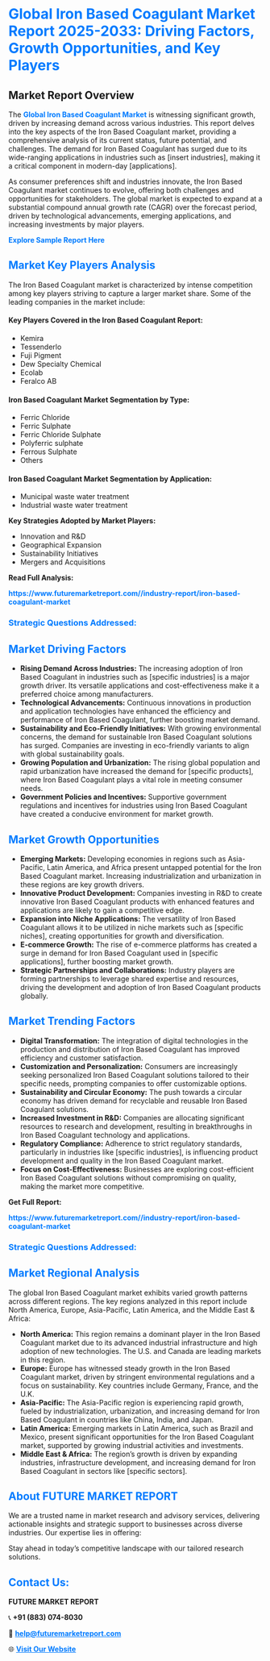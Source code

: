 <h1 style="color: #007BFF;">Global Iron Based Coagulant Market Report 2025-2033: Driving Factors, Growth Opportunities, and Key Players</h1>

<section id="overview">
<h2>Market Report Overview</h2>
<p>The <a href="https://www.futuremarketreport.com//industry-report/iron-based-coagulant-market" style="color: #007BFF; text-decoration: none;"><strong>Global Iron Based Coagulant Market</strong></a> is witnessing significant growth, driven by increasing demand across various industries. This report delves into the key aspects of the Iron Based Coagulant market, providing a comprehensive analysis of its current status, future potential, and challenges. The demand for Iron Based Coagulant has surged due to its wide-ranging applications in industries such as [insert industries], making it a critical component in modern-day [applications].</p>
<p>As consumer preferences shift and industries innovate, the Iron Based Coagulant market continues to evolve, offering both challenges and opportunities for stakeholders. The global market is expected to expand at a substantial compound annual growth rate (CAGR) over the forecast period, driven by technological advancements, emerging applications, and increasing investments by major players.</p>
</section>

<section id="overview">
<p><a href="https://www.futuremarketreport.com//request-sample/reportId=46622" style="color: #007BFF; text-decoration: none;"><strong>Explore Sample Report Here</strong></a></p>
</section>

<section id="key-players">
<h2 style="color: #007BFF;">Market Key Players Analysis</h2>
<p>The Iron Based Coagulant market is characterized by intense competition among key players striving to capture a larger market share. Some of the leading companies in the market include:</p>
<h4>Key Players Covered in the Iron Based Coagulant Report:</h4>
<ul><li>Kemira</li><li>Tessenderlo</li><li>Fuji Pigment</li><li>Dew Specialty Chemical</li><li>Ecolab</li><li>Feralco AB</li></ul>
<h4>Iron Based Coagulant Market Segmentation by Type:</h4>
<ul><li>Ferric Chloride</li><li>Ferric Sulphate</li><li>Ferric Chloride Sulphate</li><li>Polyferric sulphate</li><li>Ferrous Sulphate</li><li>Others</li></ul>

<h4>Iron Based Coagulant Market Segmentation by Application:</h4>
<ul><li>Municipal waste water treatment</li><li>Industrial waste water treatment</li></ul>
<p><strong>Key Strategies Adopted by Market Players:</strong></p>
<ul>
<li>Innovation and R&D</li>
<li>Geographical Expansion</li>
<li>Sustainability Initiatives</li>
<li>Mergers and Acquisitions</li>
</ul>
</section>

<section>
<p><strong>Read Full Analysis: </strong></p><a href="https://www.futuremarketreport.com//industry-report/iron-based-coagulant-market" style="color: #007BFF; text-decoration: none;"><strong>https://www.futuremarketreport.com//industry-report/iron-based-coagulant-market</strong></a>
<h3 style="color: #007BFF;">Strategic Questions Addressed:</h3>
</section>

<section id="driving-factors">
<h2 style="color: #007BFF;">Market Driving Factors</h2>
<ul>
<li><strong>Rising Demand Across Industries:</strong> The increasing adoption of Iron Based Coagulant in industries such as [specific industries] is a major growth driver. Its versatile applications and cost-effectiveness make it a preferred choice among manufacturers.</li>
<li><strong>Technological Advancements:</strong> Continuous innovations in production and application technologies have enhanced the efficiency and performance of Iron Based Coagulant, further boosting market demand.</li>
<li><strong>Sustainability and Eco-Friendly Initiatives:</strong> With growing environmental concerns, the demand for sustainable Iron Based Coagulant solutions has surged. Companies are investing in eco-friendly variants to align with global sustainability goals.</li>
<li><strong>Growing Population and Urbanization:</strong> The rising global population and rapid urbanization have increased the demand for [specific products], where Iron Based Coagulant plays a vital role in meeting consumer needs.</li>
<li><strong>Government Policies and Incentives:</strong> Supportive government regulations and incentives for industries using Iron Based Coagulant have created a conducive environment for market growth.</li>
</ul>
</section>

<section id="growth-opportunities">
<h2 style="color: #007BFF;">Market Growth Opportunities</h2>
<ul>
<li><strong>Emerging Markets:</strong> Developing economies in regions such as Asia-Pacific, Latin America, and Africa present untapped potential for the Iron Based Coagulant market. Increasing industrialization and urbanization in these regions are key growth drivers.</li>
<li><strong>Innovative Product Development:</strong> Companies investing in R&D to create innovative Iron Based Coagulant products with enhanced features and applications are likely to gain a competitive edge.</li>
<li><strong>Expansion into Niche Applications:</strong> The versatility of Iron Based Coagulant allows it to be utilized in niche markets such as [specific niches], creating opportunities for growth and diversification.</li>
<li><strong>E-commerce Growth:</strong> The rise of e-commerce platforms has created a surge in demand for Iron Based Coagulant used in [specific applications], further boosting market growth.</li>
<li><strong>Strategic Partnerships and Collaborations:</strong> Industry players are forming partnerships to leverage shared expertise and resources, driving the development and adoption of Iron Based Coagulant products globally.</li>
</ul>
</section>

<section id="trending-factors">
<h2 style="color: #007BFF;">Market Trending Factors</h2>
<ul>
<li><strong>Digital Transformation:</strong> The integration of digital technologies in the production and distribution of Iron Based Coagulant has improved efficiency and customer satisfaction.</li>
<li><strong>Customization and Personalization:</strong> Consumers are increasingly seeking personalized Iron Based Coagulant solutions tailored to their specific needs, prompting companies to offer customizable options.</li>
<li><strong>Sustainability and Circular Economy:</strong> The push towards a circular economy has driven demand for recyclable and reusable Iron Based Coagulant solutions.</li>
<li><strong>Increased Investment in R&D:</strong> Companies are allocating significant resources to research and development, resulting in breakthroughs in Iron Based Coagulant technology and applications.</li>
<li><strong>Regulatory Compliance:</strong> Adherence to strict regulatory standards, particularly in industries like [specific industries], is influencing product development and quality in the Iron Based Coagulant market.</li>
<li><strong>Focus on Cost-Effectiveness:</strong> Businesses are exploring cost-efficient Iron Based Coagulant solutions without compromising on quality, making the market more competitive.</li>
</ul>
</section>

<section>
<p><strong>Get Full Report: </strong></p><a href="https://www.futuremarketreport.com//industry-report/iron-based-coagulant-market" style="color: #007BFF; text-decoration: none;"><strong>https://www.futuremarketreport.com//industry-report/iron-based-coagulant-market</strong></a>
<h3 style="color: #007BFF;">Strategic Questions Addressed:</h3>
</section>


<section id="regional-analysis">
<h2 style="color: #007BFF;">Market Regional Analysis</h2>
<p>The global Iron Based Coagulant market exhibits varied growth patterns across different regions. The key regions analyzed in this report include North America, Europe, Asia-Pacific, Latin America, and the Middle East & Africa:</p>
<ul>
<li><strong>North America:</strong> This region remains a dominant player in the Iron Based Coagulant market due to its advanced industrial infrastructure and high adoption of new technologies. The U.S. and Canada are leading markets in this region.</li>
<li><strong>Europe:</strong> Europe has witnessed steady growth in the Iron Based Coagulant market, driven by stringent environmental regulations and a focus on sustainability. Key countries include Germany, France, and the U.K.</li>
<li><strong>Asia-Pacific:</strong> The Asia-Pacific region is experiencing rapid growth, fueled by industrialization, urbanization, and increasing demand for Iron Based Coagulant in countries like China, India, and Japan.</li>
<li><strong>Latin America:</strong> Emerging markets in Latin America, such as Brazil and Mexico, present significant opportunities for the Iron Based Coagulant market, supported by growing industrial activities and investments.</li>
<li><strong>Middle East & Africa:</strong> The region’s growth is driven by expanding industries, infrastructure development, and increasing demand for Iron Based Coagulant in sectors like [specific sectors].</li>
</ul>
</section>

<footer>
<h2 style="color: #007BFF;">About FUTURE MARKET REPORT</h2>
<p>We are a trusted name in market research and advisory services, delivering actionable insights and strategic support to businesses across diverse industries. Our expertise lies in offering:</p>

<p>Stay ahead in today’s competitive landscape with our tailored research solutions.</p>

<h2 style="color: #007BFF;">Contact Us:</h2>
<p><strong>FUTURE MARKET REPORT</strong></p>
<p>📞 <strong>+91 (883) 074-8030</strong></p>
<p>📧 <strong><a href="mailto:help@futuremarketreport.com" style="color: #007BFF;">help@futuremarketreport.com</a></strong></p>
<p>🌐 <strong><a href="https://www.futuremarketreport.com/" style="color: #007BFF;">Visit Our Website</a></strong></p>
</footer>